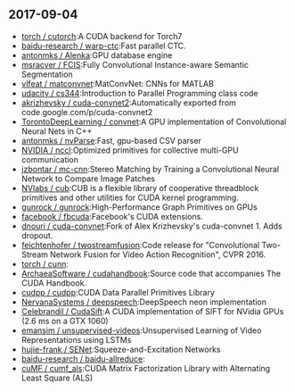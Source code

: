 ## 2017-09-04

* [torch / cutorch](https://github.com/torch/cutorch):A CUDA backend for Torch7
* [baidu-research / warp-ctc](https://github.com/baidu-research/warp-ctc):Fast parallel CTC.
* [antonmks / Alenka](https://github.com/antonmks/Alenka):GPU database engine
* [msracver / FCIS](https://github.com/msracver/FCIS):Fully Convolutional Instance-aware Semantic Segmentation
* [vlfeat / matconvnet](https://github.com/vlfeat/matconvnet):MatConvNet: CNNs for MATLAB
* [udacity / cs344](https://github.com/udacity/cs344):Introduction to Parallel Programming class code
* [akrizhevsky / cuda-convnet2](https://github.com/akrizhevsky/cuda-convnet2):Automatically exported from code.google.com/p/cuda-convnet2
* [TorontoDeepLearning / convnet](https://github.com/TorontoDeepLearning/convnet):A GPU implementation of Convolutional Neural Nets in C++
* [antonmks / nvParse](https://github.com/antonmks/nvParse):Fast, gpu-based CSV parser
* [NVIDIA / nccl](https://github.com/NVIDIA/nccl):Optimized primitives for collective multi-GPU communication
* [jzbontar / mc-cnn](https://github.com/jzbontar/mc-cnn):Stereo Matching by Training a Convolutional Neural Network to Compare Image Patches
* [NVlabs / cub](https://github.com/NVlabs/cub):CUB is a flexible library of cooperative threadblock primitives and other utilities for CUDA kernel programming.
* [gunrock / gunrock](https://github.com/gunrock/gunrock):High-Performance Graph Primitives on GPUs
* [facebook / fbcuda](https://github.com/facebook/fbcuda):Facebook's CUDA extensions.
* [dnouri / cuda-convnet](https://github.com/dnouri/cuda-convnet):Fork of Alex Krizhevsky's cuda-convnet 1. Adds dropout.
* [feichtenhofer / twostreamfusion](https://github.com/feichtenhofer/twostreamfusion):Code release for "Convolutional Two-Stream Network Fusion for Video Action Recognition", CVPR 2016.
* [torch / cunn](https://github.com/torch/cunn):
* [ArchaeaSoftware / cudahandbook](https://github.com/ArchaeaSoftware/cudahandbook):Source code that accompanies The CUDA Handbook.
* [cudpp / cudpp](https://github.com/cudpp/cudpp):CUDA Data Parallel Primitives Library
* [NervanaSystems / deepspeech](https://github.com/NervanaSystems/deepspeech):DeepSpeech neon implementation
* [Celebrandil / CudaSift](https://github.com/Celebrandil/CudaSift):A CUDA implementation of SIFT for NVidia GPUs (2.6 ms on a GTX 1060)
* [emansim / unsupervised-videos](https://github.com/emansim/unsupervised-videos):Unsupervised Learning of Video Representations using LSTMs
* [hujie-frank / SENet](https://github.com/hujie-frank/SENet):Squeeze-and-Excitation Networks
* [baidu-research / baidu-allreduce](https://github.com/baidu-research/baidu-allreduce):
* [cuMF / cumf_als](https://github.com/cuMF/cumf_als):CUDA Matrix Factorization Library with Alternating Least Square (ALS)
